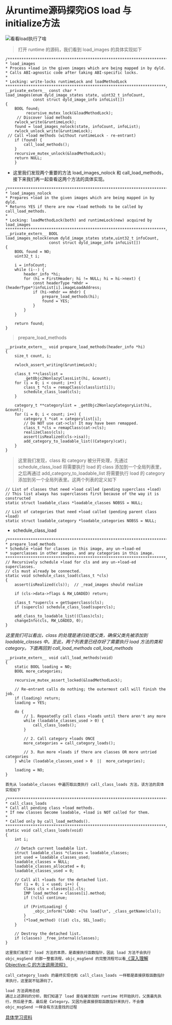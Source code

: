 # 从runtime源码探究iOS load 与initialize方法
![看看load执行了啥](http://upload-images.jianshu.io/upload_images/128529-a262c8016de686ae.jpg?imageMogr2/auto-orient/strip%7CimageView2/2)
> 打开 runtime 的源码，我们看到 load_images 的具体实现如下
```
/***********************************************************************
* load_images
* Process +load in the given images which are being mapped in by dyld.
* Calls ABI-agnostic code after taking ABI-specific locks.
*
* Locking: write-locks runtimeLock and loadMethodLock
**********************************************************************/
__private_extern__ const char *
load_images(enum dyld_image_states state, uint32_t infoCount,
            const struct dyld_image_info infoList[])
{
    BOOL found;
		 recursive_mutex_lock(&loadMethodLock);
     // Discover load methods
    rwlock_write(&runtimeLock);
    found = load_images_nolock(state, infoCount, infoList);
    rwlock_unlock_write(&runtimeLock);
 // Call +load methods (without runtimeLock - re-entrant)
    if (found) {
        call_load_methods();
    }
    recursive_mutex_unlock(&loadMethodLock);
    return NULL;
    }
```

* 这里我们发现两个重要的方法 load_images_nolock 和 call_load_methods，接下来我们再一起查看这两个方法的具体实现。

```
/***********************************************************************
* load_images_nolock
* Prepares +load in the given images which are being mapped in by dyld.
* Returns YES if there are now +load methods to be called by call_load_methods.
*
* Locking: loadMethodLock(both) and runtimeLock(new) acquired by load_images
**********************************************************************/
__private_extern__ BOOL 
load_images_nolock(enum dyld_image_states state,uint32_t infoCount,
                   const struct dyld_image_info infoList[])
{
    BOOL found = NO;
    uint32_t i;

    i = infoCount;
    while (i--) {
        header_info *hi;
        for (hi = FirstHeader; hi != NULL; hi = hi->next) {
            const headerType *mhdr = (headerType*)infoList[i].imageLoadAddress;
            if (hi->mhdr == mhdr) {
                prepare_load_methods(hi);
                found = YES;
            }
        }
    }

    return found;
}
```
>prepare_load_methods

```
__private_extern__ void prepare_load_methods(header_info *hi)
{
    size_t count, i;

    rwlock_assert_writing(&runtimeLock);

    class_t **classlist = 
        _getObjc2NonlazyClassList(hi, &count);
    for (i = 0; i < count; i++) {
        class_t *cls = remapClass(classlist[i]);
        schedule_class_load(cls);
    }

    category_t **categorylist = _getObjc2NonlazyCategoryList(hi, &count);
    for (i = 0; i < count; i++) {
        category_t *cat = categorylist[i];
        // Do NOT use cat->cls! It may have been remapped.
        class_t *cls = remapClass(cat->cls);
        realizeClass(cls);
        assert(isRealized(cls->isa));
        add_category_to_loadable_list((Category)cat);
    }
}
```

>这里我们发现，class 和 category 被分开处理，先通过 schedule_class_load 将需要执行 load 的 class 添加到一个全局列表里，之后再通过 add_category_to_loadable_list 将需要执行 load 的 category 添加到另一个全局列表里。这两个列表的定义如下

```
// List of classes that need +load called (pending superclass +load)
// This list always has superclasses first because of the way it is constructed
static struct loadable_class *loadable_classes NOBSS = NULL;

// List of categories that need +load called (pending parent class +load)
static struct loadable_category *loadable_categories NOBSS = NULL;
```
* schedule_class_load

```
/***********************************************************************
* prepare_load_methods
* Schedule +load for classes in this image, any un-+load-ed 
* superclasses in other images, and any categories in this image.
**********************************************************************/
// Recursively schedule +load for cls and any un-+load-ed superclasses.
// cls must already be connected.
static void schedule_class_load(class_t *cls)
{
    assert(isRealized(cls));  // _read_images should realize

    if (cls->data->flags & RW_LOADED) return;

    class_t *supercls = getSuperclass(cls);
    if (supercls) schedule_class_load(supercls);

    add_class_to_loadable_list((Class)cls);
    changeInfo(cls, RW_LOADED, 0); 
}
```

*这里我们可以看出，class 的处理是递归处理父类，确保父类先被添加到 loadable_classes 中。至此，两个列表里已经存好了需要执行 load 方法的类和 category。下面再回到 call_load_methods*
*call_load_methods*
```
__private_extern__ void call_load_methods(void)
{
    static BOOL loading = NO;
    BOOL more_categories;

    recursive_mutex_assert_locked(&loadMethodLock);

    // Re-entrant calls do nothing; the outermost call will finish the job.
    if (loading) return;
    loading = YES;

    do {
        // 1. Repeatedly call class +loads until there aren't any more
        while (loadable_classes_used > 0) {
            call_class_loads();
        }

        // 2. Call category +loads ONCE
        more_categories = call_category_loads();

        // 3. Run more +loads if there are classes OR more untried categories
    } while (loadable_classes_used > 0  ||  more_categories);

    loading = NO;
}
```

`
首先从 loadable_classes 中遍历取出类执行 call_class_loads 方法，该方法的具体实现如下
`
```
/***********************************************************************
* call_class_loads
* Call all pending class +load methods.
* If new classes become loadable, +load is NOT called for them.
*
* Called only by call_load_methods().
**********************************************************************/
static void call_class_loads(void)
{
    int i;

    // Detach current loadable list.
    struct loadable_class *classes = loadable_classes;
    int used = loadable_classes_used;
    loadable_classes = NULL;
    loadable_classes_allocated = 0;
    loadable_classes_used = 0;

    // Call all +loads for the detached list.
    for (i = 0; i < used; i++) {
        Class cls = classes[i].cls;
        IMP load_method = classes[i].method;
        if (!cls) continue; 

        if (PrintLoading) {
            _objc_inform("LOAD: +[%s load]\n", _class_getName(cls));
        }
        (*load_method) ((id) cls, SEL_load);
    }

    // Destroy the detached list.
    if (classes) _free_internal(classes);
}
```

`这里我们发现了 load 方法的本质，是直接执行函数指针，因此 load 方法不会执行 objc_msgSend 的那一整套流程，objc_msgSend 的完整流程可以看`[《深入理解 Objective-C 的方法调用流程》](http://www.jianshu.com/p/114782a909f9)

```
call_category_loads 的最终实现也和 call_class_loads 一样都是直接获取函数指针来执行，这里就不贴源码了。

load 方法调用总结
通过上述源码的分析，我们知道了 load 是在被添加到 runtime 时开始执行，父类最先执行，然后是子类，最后是 Category。又因为是直接获取函数指针来执行，不会像 objc_msgSend 一样会有方法查找的过程

```

[具体学习资料](http://www.jianshu.com/p/5127ce0628be)